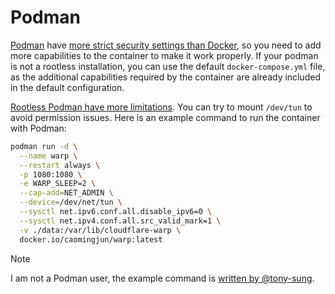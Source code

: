 # Podman

[Podman](https://podman.io/) have [more strict security settings than Docker](https://blog.caomingjun.com/linux-capabilities-in-docker-and-podman/en/), so you need to add more capabilities to the container to make it work properly. If your podman is not a rootless installation, you can use the default `docker-compose.yml` file, as the additional capabilities required by the container are already included in the default configuration.

[Rootless Podman have more limitations](https://github.com/containers/podman/issues/7866). You can try to mount `/dev/tun` to avoid permission issues. Here is an example command to run the container with Podman:

```bash
podman run -d \
  --name warp \
  --restart always \
  -p 1080:1080 \
  -e WARP_SLEEP=2 \
  --cap-add=NET_ADMIN \
  --device=/dev/net/tun \
  --sysctl net.ipv6.conf.all.disable_ipv6=0 \
  --sysctl net.ipv4.conf.all.src_valid_mark=1 \
  -v ./data:/var/lib/cloudflare-warp \
  docker.io/caomingjun/warp:latest
```

> [!NOTE]
> I am not a Podman user, the example command is [written by @tony-sung](https://github.com/cmj2002/warp-docker/issues/30#issuecomment-2371448959).
